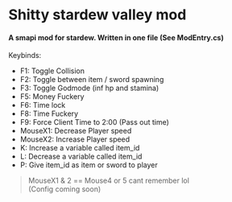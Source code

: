 # Shitty stardew valley mod

#### A smapi mod for stardew. Written in one file (See ModEntry.cs)  
  
Keybinds:
- F1: Toggle Collision  
- F2: Toggle between item / sword spawning  
- F3:	Toggle Godmode (inf hp and stamina)  
- F5: Money Fuckery
- F6: Time lock 
- F8: Time Fuckery
- F9: Force Client Time to 2:00 (Pass out time)
- MouseX1: Decrease Player speed  
- MouseX2: Increase Player speed
- K: Increase a variable called item_id
- L: Decrease a variable called item_id
- P: Give item_id as item or sword to player

> MouseX1 & 2 == Mouse4 or 5 cant remember lol  
> (Config coming soon)

